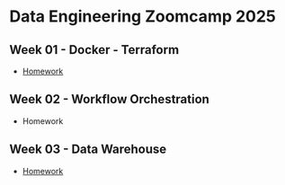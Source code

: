 # Data Engineering Zoomcamp 2025

## Week 01 - Docker - Terraform

- [Homework](./week01-docker-terraform/homework.md)


## Week 02 - Workflow Orchestration

- Homework


## Week 03 - Data Warehouse

- [Homework](./week03-data-warehouse/homework.md)
